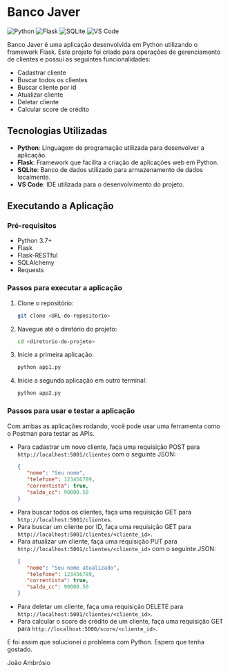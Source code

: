# Banco Javer

![Python](https://img.shields.io/badge/Python-3776AB?style=for-the-badge&logo=python&logoColor=white)
![Flask](https://img.shields.io/badge/Flask-000000?style=for-the-badge&logo=flask&logoColor=white)
![SQLite](https://img.shields.io/badge/SQLite-003B57?style=for-the-badge&logo=sqlite&logoColor=white)
![VS Code](https://img.shields.io/badge/VS_Code-007ACC?style=for-the-badge&logo=visual-studio-code&logoColor=white)

Banco Javer é uma aplicação desenvolvida em Python utilizando o framework Flask. Este projeto foi criado para operações de gerenciamento de clientes e possui as seguintes funcionalidades:

- Cadastrar cliente
- Buscar todos os clientes
- Buscar cliente por id
- Atualizar cliente
- Deletar cliente
- Calcular score de crédito

## Tecnologias Utilizadas

- **Python**: Linguagem de programação utilizada para desenvolver a aplicação.
- **Flask**: Framework que facilita a criação de aplicações web em Python.
- **SQLite**: Banco de dados utilizado para armazenamento de dados localmente.
- **VS Code**: IDE utilizada para o desenvolvimento do projeto.

## Executando a Aplicação

### Pré-requisitos

- Python 3.7+
- Flask
- Flask-RESTful
- SQLAlchemy
- Requests

### Passos para executar a aplicação

1. Clone o repositório:
    ```bash
    git clone <URL-do-repositorio>
    ```
2. Navegue até o diretório do projeto:
    ```bash
    cd <diretorio-do-projeto>
    ```
3. Inicie a primeira aplicação:
    ```bash
    python app1.py
    ```
4. Inicie a segunda aplicação em outro terminal:
    ```bash
    python app2.py
    ```

### Passos para usar e testar a aplicação

Com ambas as aplicações rodando, você pode usar uma ferramenta como o Postman para testar as APIs.

- Para cadastrar um novo cliente, faça uma requisição POST para `http://localhost:5001/clientes` com o seguinte JSON:
  ```json
  {
     "nome": "Seu nome",
     "telefone": 123456789,
     "correntista": true,
     "saldo_cc": 90000.50
  }
  ```
- Para buscar todos os clientes, faça uma requisição GET para `http://localhost:5001/clientes`.
- Para buscar um cliente por ID, faça uma requisição GET para `http://localhost:5001/clientes/<cliente_id>`.
- Para atualizar um cliente, faça uma requisição PUT para `http://localhost:5001/clientes/<cliente_id>` com o seguinte JSON:
  ```json
  {
     "nome": "Seu nome atualizado",
     "telefone": 123456789,
     "correntista": true,
     "saldo_cc": 90000.50
  }
  ```
- Para deletar um cliente, faça uma requisição DELETE para `http://localhost:5001/clientes/<cliente_id>`.
- Para calcular o score de crédito de um cliente, faça uma requisição GET para `http://localhost:5000/score/<cliente_id>`.

E foi assim que solucionei o problema com Python. Espero que tenha gostado.

João Ambrósio
